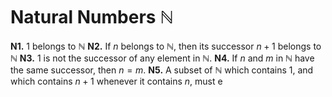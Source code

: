 # Natural Numbers $\mathbb{N}$

**N1.** $1$ belongs to $\mathbb{N}$
**N2.** If $n$ belongs to $\mathbb{N}$, then its successor $n+1$ belongs to $\mathbb{N}$
**N3.** $1$ is not the successor of any element in $\mathbb{N}.$
**N4.** If $n$ and $m$ in $\mathbb{N}$ have the same successor, then $n=m$.
**N5.** A subset of $\mathbb{N}$ which contains $1$, and which contains $n+1$ whenever it contains $n$, must e

